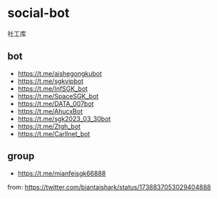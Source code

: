 # social-bot
社工库

## bot
- https://t.me/aishegongkubot
- https://t.me/sgkvipbot
- https://t.me/InfSGK_bot
- https://t.me/SpaceSGK_bot
- https://t.me/DATA_007bot
- https://t.me/AhucxBot
- https://t.me/sgk2023_03_30bot
- https://t.me/Ztgh_bot
- https://t.me/Carllnet_bot

## group
- https://t.me/mianfeisgk66888

from: https://twitter.com/biantaishark/status/1738837053029404888
